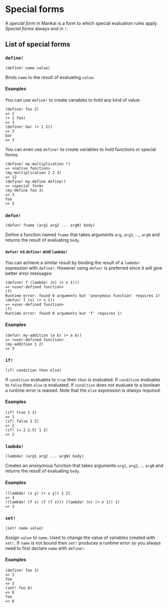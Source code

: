 # Special forms
A _special form_ in Mankai is a form to which special evaluation rules apply. _Special forms_ always end in `!`.

## List of special forms

### `define!`

`(define! name value)`

Binds `name` to the result of evaluating `value`.

#### Examples

You can use `define!` to create variables to hold any kind of value:

```
(define! foo 2)
=> 2
(+ 1 foo)
=> 3
(define! bar (+ 1 2))
=> 3
bar
=> 3
```

You can even use `define!` to create variables to hold functions or special forms:

```
(define! my-multiplication *)
=> <native function>
(my-multiplication 2 2 3)
=> 12
(define! my-define define!)
=> <special form>
(my-define foo 3)
=> 3
foo
=> 3
```

### `defun!`

`(defun! fname (arg1 arg2 ... argN) body)`

Define a function named `fname` that takes arguments `arg`, `arg2`, ..., `argN` and returns the result of evaluating `body`.

#### `defun!` vs `define!` and `lambda!`
You can achieve a similar result by binding the result of a `lambda!` expression with `define!`. However using `defun!` is preferred since it will give better error messages:

```
(define! f (lambda! (n) (+ n 1)))
=> <user-defined function>
(f)
Runtime error: found 0 arguments but 'anonymous function' requires 1!
(defun! f (n) (+ n 1))
=> <user-defined function>
(f)
Runtime error: found 0 arguments but 'f' requires 1!
```

#### Examples

```
(defun! my-addition (a b) (+ a b))
=> <user-defined function>
(my-addition 1 2)
=> 3
```

### `if!`

`(if! condition then else)`

If `condition` evaluates to `true` then `then` is evaluated. If `condition` evaluates to `false` then `else` is evaluated. If `condition` does not evaluate to a boolean a runtime error is reaised. Note that the `else` expression is _always required_.

#### Examples

```
(if! true 1 2)
=> 1
(if! false 1 2)
=> 2
(if! (= 2 2.5) 1 2)
=> 2
```

### `lambda!`

`(lambda! (arg1 arg2 ... argN) body)`

Creates an anonymous function that takes arguments `arg1`, `arg2`, ... `argN` and returns the result of evaluating `body`.

#### Examples

```
((lambda! (x y) (+ x y)) 1 2)
=> 3
((lambda! (f x) (f (f x))) (lambda! (n) (+ n 1)) 1)
=> 3
```

### `set!`

`(set! name value)`

Assign `value` to `name`. Used to change the value of variables created with `set!`. If `name` is not bound then `set!` produces a runtime error so you always need to first declare `name` with `define!`.

#### Examples

```
(define! foo 3)
=> 3
foo
=> 3
(set! foo 6)
=> 6
foo
=> 6
```
